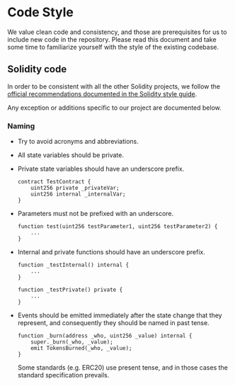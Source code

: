 # Code Style

We value clean code and consistency, and those are prerequisites for us to
include new code in the repository. Please read this
document and take some time to familiarize yourself with the style of the
existing codebase.

## Solidity code

In order to be consistent with all the other Solidity projects, we follow the
[official recommendations documented in the Solidity style guide](http://solidity.readthedocs.io/en/latest/style-guide.html).

Any exception or additions specific to our project are documented below.

### Naming

* Try to avoid acronyms and abbreviations.

* All state variables should be private.

* Private state variables should have an underscore prefix.

    ```
    contract TestContract {
        uint256 private _privateVar;
        uint256 internal _internalVar;
    }
    ```

* Parameters must not be prefixed with an underscore.

    ```
    function test(uint256 testParameter1, uint256 testParameter2) {
        ...
    }
    ```

* Internal and private functions should have an underscore prefix.

    ```
    function _testInternal() internal {
        ...
    }
    ```

    ```
    function _testPrivate() private {
        ...
    }
    ```

* Events should be emitted immediately after the state change that they
  represent, and consequently they should be named in past tense.

    ```
    function _burn(address _who, uint256 _value) internal {
        super._burn(_who, _value);
        emit TokensBurned(_who, _value);
    }
    ```

  Some standards (e.g. ERC20) use present tense, and in those cases the
  standard specification prevails.
